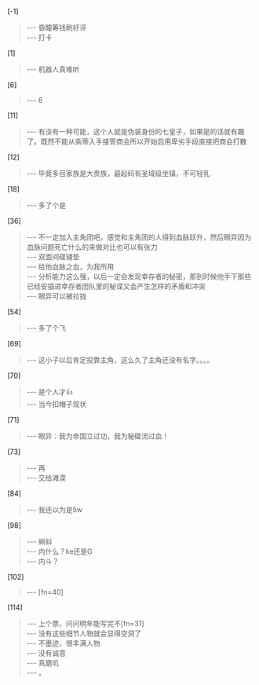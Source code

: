 
[-1] 
>--- 昏瞳筹钱刷好评<br>
>--- 打卡<br>

[1] 
>--- 机器人真难听<br>

[6] 
>--- 6<br>

[11] 
>--- 有没有一种可能，这个人就是伪装身份的七皇子，如果是的话就有趣了。既然不能从紫蒂入手接管商会所以开始启用卑劣手段直接把商会打散<br>

[12] 
>--- 毕竟多目家族是大贵族，最起码有圣域级坐镇，不可轻乳<br>

[18] 
>--- 多了个是<br>

[36] 
>--- 不一定加入主角团吧，感觉和主角团的人得到血脉跃升，然后眼异因为血脉问题死亡什么的来做对比也可以有张力<br>
>--- 双面间碟铺垫<br>
>--- 给他血脉之血，为我所用<br>
>--- 分析能力这么强，以后一定会发现幸存者的秘密，那到时候他手下那些已经安插进幸存者团队里的秘谍又会产生怎样的矛盾和冲突<br>
>--- 眼异可以被拉拢<br>

[54] 
>--- 多了个飞<br>

[69] 
>--- 这小子以后肯定投靠主角，这么久了主角还没有名字。。。。<br>

[70] 
>--- 是个人才👍<br>
>--- 当今扣帽子现状<br>

[71] 
>--- 眼异：我为帝国立过功，我为秘碟流过血！<br>

[73] 
>--- 再<br>
>--- 交给滩漠<br>

[84] 
>--- 我还以为是5w<br>

[98] 
>--- 蝌蚪<br>
>--- 内什么？ke还是G<br>
>--- 内斗？<br>

[102] 
>--- [fn=40]<br>

[114] 
>--- 上个票，问问明年能写完不[fn=31]<br>
>--- 没有这些细节人物就会显得空洞了<br>
>--- 不墨迹，很丰满人物<br>
>--- 没有诚意<br>
>--- 真磨叽<br>
>--- ，<br>
